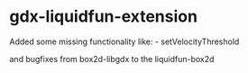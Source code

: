 # gdx-liquidfun-extension
Added some missing functionality like:
				- setVelocityThreshold
				
and bugfixes from box2d-libgdx to the liquidfun-box2d
